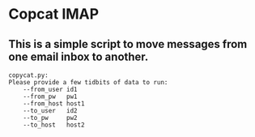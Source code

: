 Copcat IMAP
=============

This is a simple script to move messages from one email inbox to another.
-------
    copycat.py:
    Please provide a few tidbits of data to run:
        --from_user id1  
        --from_pw   pw1  
        --from_host host1
        --to_user   id2  
        --to_pw     pw2  
        --to_host   host2
    
    